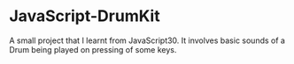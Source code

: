 # JavaScript-DrumKit
A small project that I learnt from JavaScript30. It involves basic sounds of a Drum being played on pressing of some keys.

